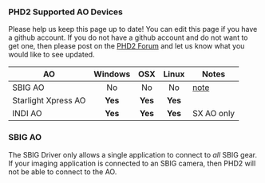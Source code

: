### PHD2 Supported AO Devices ###

Please help us keep this page up to date!  You can edit this page if you have a github account.  If you do not have a github account and do not want to get one, then please post on the [PHD2 Forum](https://groups.google.com/forum/?fromgroups=#!forum/open-phd-guiding) and let us know what you would like to see updated.

|AO|Windows|OSX|Linux|Notes|
|------|:-----:|:-:|:---:|-----|
| SBIG AO | No | No | No | [note](#SBIG) |
|Starlight Xpress AO|  **Yes** | **Yes** | **Yes** | |
|INDI AO| **Yes** | **Yes** | **Yes** | SX AO only |

<a name="SBIG"></a>
### SBIG AO ###
The SBIG Driver only allows a single application to connect to _all_ SBIG gear. If your imaging application is connected to an SBIG camera, then PHD2 will not be able to connect to the AO.
